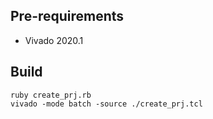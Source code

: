 
## Pre-requirements

- Vivado 2020.1

## Build

```
ruby create_prj.rb
vivado -mode batch -source ./create_prj.tcl
```

